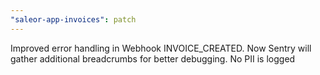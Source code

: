 ```yaml
---
"saleor-app-invoices": patch
---
```


Improved error handling in Webhook INVOICE_CREATED. Now Sentry will gather additional breadcrumbs for better debugging. No PII is logged
